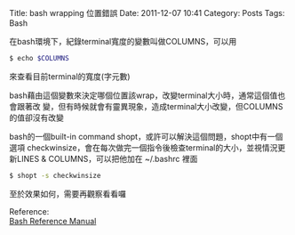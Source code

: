 Title: bash wrapping 位置錯誤
Date: 2011-12-07 10:41
Category: Posts
Tags: Bash


在bash環境下，紀錄terminal寬度的變數叫做COLUMNS，可以用
```bash
$ echo $COLUMNS
```
來查看目前terminal的寬度(字元數)
  
bash藉由這個變數來決定哪個位置該wrap，改變terminal大小時，通常這個值也會跟著改
變，但有時候就會有靈異現象，造成terminal大小改變，但COLUMNS的值卻沒有改變
  
bash的一個built-in command shopt，或許可以解決這個問題，shopt中有一個選項
checkwinsize，會在每次做完一個指令後檢查terminal的大小，並視情況更新LINES &
COLUMNS，可以把他加在 ~/.bashrc 裡面
```bash
$ shopt -s checkwinsize
```

至於效果如何，需要再觀察看看囉
  
Reference:  
[Bash Reference Manual](http://www.gnu.org/software/bash/manual/bashref.html#The-Shopt-Builtin)

